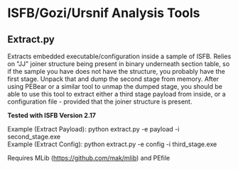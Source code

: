 # ISFB/Gozi/Ursnif Analysis Tools

## Extract.py
Extracts embedded executable/configuration inside a sample of ISFB. Relies on "JJ" joiner structure being present in binary underneath section table, so if the sample you have does not have the structure, you probably have the first stage. Unpack that and dump the second stage from memory. After using PEBear or a similar tool to unmap the dumped stage, you should be able to use this tool to extract either a third stage payload from inside, or a configuration file - provided that the joiner structure is present.

**Tested with ISFB Version 2.17**

Example (Extract Payload): python extract.py -e payload -i second_stage.exe                                                     
Example (Extract Config): python extract.py -e config -i third_stage.exe

Requires MLib (https://github.com/mak/mlib) and PEfile
